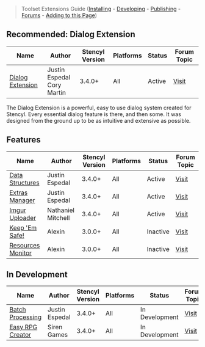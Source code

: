 > Toolset Extensions Guide ([Installing](http://community.stencyl.com/index.php/topic,3445.0.html) - [Developing](http://www.stencyl.com/help/view/creating-extensions/) - [Publishing](http://community.stencyl.com/index.php/topic,30433.0.html) - [Forums](http://community.stencyl.com/index.php/board,11.0.html) - [Adding to this Page](https://github.com/Stencyl/stencylpedia/blob/master/resources/website/toolset-extensions.md))


## Recommended: Dialog Extension

Name | Author | Stencyl Version | Platforms | Status | Forum Topic
--- | --- | --- | --- | --- | ---
[Dialog Extension](http://dialogextension.com/) | Justin Espedal<br/>Cory Martin | 3.4.0+ | All | Active | [Visit](http://community.stencyl.com/index.php/topic,26279.0.html)

The Dialog Extension is a powerful, easy to use dialog system created for Stencyl. Every essential dialog feature is there, and then some. It was designed from the ground up to be as intuitive and extensive as possible.


## Features

Name | Author | Stencyl Version | Platforms | Status | Forum Topic
--- | --- | --- | --- | --- | ---
[Data Structures](http://community.stencyl.com/index.php/topic,35128.0.html) | Justin Espedal | 3.4.0+ | All | Active | [Visit](http://community.stencyl.com/index.php/topic,35128.0.html)
[Extras Manager](http://community.stencyl.com/index.php/topic,30830.0.html) | Justin Espedal | 3.4.0+ | All | Active | [Visit](http://community.stencyl.com/index.php/topic,30830.0.html)
[Imgur Uploader](http://community.stencyl.com/index.php/topic,30685.0.html) | Nathaniel Mitchell | 3.4.0+ | All | Active | [Visit](http://community.stencyl.com/index.php/topic,30685.0.html)
[Keep 'Em Safe!](http://community.stencyl.com/index.php/topic,35.0.html) | Alexin | 3.0.0+ | All | Inactive | [Visit](http://community.stencyl.com/index.php/topic,35.0.html)
[Resources Monitor](http://community.stencyl.com/index.php/topic,3444.0.html) | Alexin | 3.0.0+ | All | Inactive | [Visit](http://community.stencyl.com/index.php/topic,3444.0.html)


## In Development

Name | Author | Stencyl Version | Platforms | Status | Forum Topic
--- | --- | --- | --- | --- | ---
[Batch Processing](http://community.stencyl.com/index.php/topic,44953.0.html) | Justin Espedal | 3.4.0+ | All | In Development | [Visit](http://community.stencyl.com/index.php/topic,44953.0.html)
[Easy RPG Creator](http://community.stencyl.com/index.php/topic,23156.0.html) | Siren Games | 3.4.0+ | All | In Development | [Visit](http://community.stencyl.com/index.php/topic,23156.0.html)

